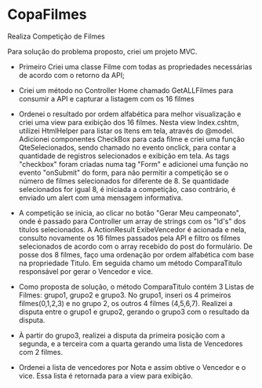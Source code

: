 # CopaFilmes
Realiza Competição de Filmes


Para solução do problema proposto, criei um projeto MVC.

 - Primeiro Criei uma classe Filme com todas as propriedades necessárias de acordo com o retorno da API;

 - Criei um método no Controller Home chamado GetALLFilmes para consumir a API e capturar a listagem com os 16 filmes
 
 - Ordenei o resultado por ordem alfabética para melhor visualização e criei uma view para exibição dos 16 filmes.
Nesta view Index.cshtm, utilizei HtmlHelper para listar os Itens em tela, através do @model.
Adicionei componentes CheckBox para cada filme e criei uma função QteSelecionados, sendo chamado no evento onclick, para contar a quantidade 
de registros selecionados e exibição em tela.
	As tags "checkbox" foram criadas numa tag "Form" e adicionei uma função no evento "onSubmit" do form, para não permitir a competição
se o número de filmes selecionados for diferente de 8. Se quantidade selecionados for igual 8, é iniciada a competição, caso contrário, é enviado um alert com uma mensagem informativa.

 - A competição se inicia, ao clicar no botão "Gerar Meu campeonato", onde é passado para Controller um array de strings com os "Id's" dos titulos selecionados.
	A ActionResult ExibeVencedor é acionada e nela, consulto novamente os 16 filmes passados pela API e filtro os filmes selecionados de acordo com o array recebido do post do formulário.
De posse dos 8 filmes, faço uma ordenação por ordem alfabética com base na propriedade Titulo.
Em seguida chamo um método ComparaTitulo responsável por gerar o Vencedor e vice.

 - Como proposta de solução, o método ComparaTitulo  contém 3 Listas de Filmes: grupo1, grupo2 e grupo3.
No grupo1, inseri os 4 primeiros filmes(0,1,2,3) e no grupo 2, os outros 4 filmes (4,5,6,7).
Realizei a disputa entre o grupo1 e grupo2, gerando o grupo3 com o resultado da disputa.

 - À partir do grupo3, realizei a disputa da primeira posição com a segunda, e a terceira com a quarta gerando uma lista de Vencedores com 2 filmes.
 
 - Ordenei a lista de vencedores por Nota e assim obtive o Vencedor e o vice. Essa lista é retornada para a view para exibição.





